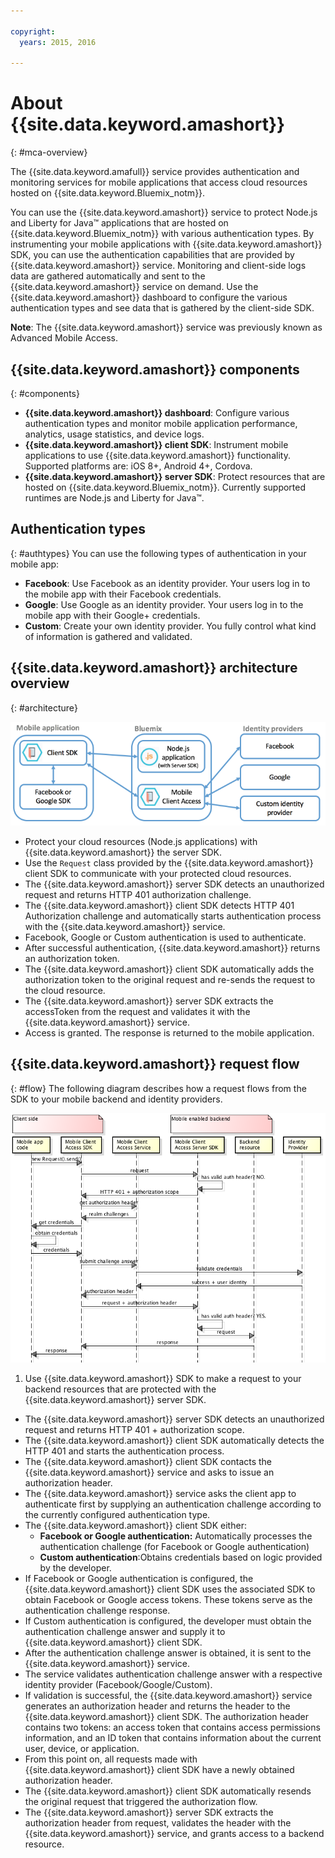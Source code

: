 ```yaml
---

copyright:
  years: 2015, 2016

---
```


# About {{site.data.keyword.amashort}}
{: #mca-overview}

The {{site.data.keyword.amafull}} service provides authentication and monitoring services for mobile applications that access cloud resources hosted on {{site.data.keyword.Bluemix_notm}}.

You can use the {{site.data.keyword.amashort}} service to protect Node.js and Liberty for Java&trade; applications that are hosted on {{site.data.keyword.Bluemix_notm}} with various authentication types. By instrumenting your mobile applications with {{site.data.keyword.amashort}} SDK, you can use the authentication capabilities that are provided by {{site.data.keyword.amashort}} service. Monitoring and client-side logs data are gathered automatically and sent to the {{site.data.keyword.amashort}} service on demand. Use the {{site.data.keyword.amashort}} dashboard to configure the various authentication types and see data that is gathered by the client-side SDK.

**Note**: The {{site.data.keyword.amashort}}  service was previously known as Advanced Mobile Access.

## {{site.data.keyword.amashort}} components
{: #components}

* **{{site.data.keyword.amashort}} dashboard**: Configure various authentication types and monitor mobile application performance, analytics, usage statistics, and device logs.
* **{{site.data.keyword.amashort}} client SDK**: Instrument mobile applications to use {{site.data.keyword.amashort}}  functionality. Supported platforms are: iOS 8+, Android 4+, Cordova.
* **{{site.data.keyword.amashort}} server SDK**: Protect resources that are hosted on {{site.data.keyword.Bluemix_notm}}. Currently supported runtimes are Node.js and Liberty for Java&trade;.

## Authentication types
{: #authtypes}
You can use the following types of authentication in your mobile app:
* **Facebook**: Use Facebook as an identity provider. Your users log in to the mobile app with their Facebook credentials.
* **Google**: Use Google as an identity provider. Your users log in to the mobile app with their Google+ credentials.
* **Custom**: Create your own identity provider. You fully control what kind of information is gathered and validated.

## {{site.data.keyword.amashort}}  architecture overview
{: #architecture}

![image](images/mca-overview.jpg)

* Protect your cloud resources (Node.js applications) with {{site.data.keyword.amashort}} the server SDK.
* Use the `Request` class provided by the {{site.data.keyword.amashort}}  client SDK to communicate with your protected cloud resources.
* The {{site.data.keyword.amashort}} server SDK detects an unauthorized request and returns HTTP 401 authorization challenge.
* The {{site.data.keyword.amashort}} client SDK detects HTTP 401 Authorization challenge and automatically starts authentication process with the {{site.data.keyword.amashort}}  service.
* Facebook, Google or Custom authentication is used  to authenticate.
* After successful authentication, {{site.data.keyword.amashort}} returns an authorization token.
* The {{site.data.keyword.amashort}} client SDK automatically adds the authorization token to the original request and re-sends the request to the cloud resource.
* The {{site.data.keyword.amashort}}  server SDK extracts the accessToken from the request and validates it with the {{site.data.keyword.amashort}} service.
* Access is granted.  The response is returned to the mobile application.

## {{site.data.keyword.amashort}} request flow
{: #flow}
The following diagram describes how a request flows from the SDK to your mobile backend and identity providers.

![image](images/mca-sequence-overview.jpg)

1. Use {{site.data.keyword.amashort}} SDK to make a request to your backend resources that are protected with the {{site.data.keyword.amashort}} server SDK.
* The {{site.data.keyword.amashort}} server SDK detects an unauthorized request and returns HTTP 401 + authorization scope.
* The {{site.data.keyword.amashort}} client SDK automatically detects the HTTP 401 and starts the authentication process.
* The {{site.data.keyword.amashort}} client SDK contacts the {{site.data.keyword.amashort}} service and asks to issue an authorization header.
* The {{site.data.keyword.amashort}} service asks the client app to authenticate first by supplying an authentication challenge according to the currently configured authentication type.
* The {{site.data.keyword.amashort}} client SDK either:
   *  **Facebook or Google authentication:** Automatically processes the authentication challenge (for Facebook or Google authentication)
   * **Custom authentication**:Obtains credentials based on logic provided by the developer.
* If Facebook or Google authentication is configured, the {{site.data.keyword.amashort}} client SDK uses the associated SDK to obtain Facebook or Google access tokens. These tokens serve as the authentication challenge response.
* If Custom authentication is configured, the developer must obtain the authentication challenge answer and supply it to {{site.data.keyword.amashort}} client SDK.
* After the authentication challenge answer is obtained, it is sent to the {{site.data.keyword.amashort}} service.
* The service validates authentication challenge answer with a respective identity provider (Facebook/Google/Custom).
* If validation is successful, the {{site.data.keyword.amashort}} service generates an authorization header and returns the header to the {{site.data.keyword.amashort}} client SDK. The authorization header contains two tokens: an access token that contains access permissions information, and an ID token that contains information about the current user, device, or application.
* From this point on, all requests made with {{site.data.keyword.amashort}} client SDK have a newly obtained authorization header.
* The {{site.data.keyword.amashort}} client SDK automatically resends the original request that triggered the authorization flow.
* The {{site.data.keyword.amashort}} server SDK extracts the authorization header from request, validates the header with the  {{site.data.keyword.amashort}} service, and grants access to a backend resource.
